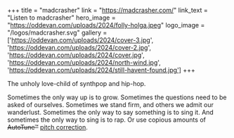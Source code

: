 +++
title = "madcrasher"
link = "https://madcrasher.com/"
link_text = "Listen to madcrasher"
hero_image = "https://oddevan.com/uploads/2024/folly-holga.jpeg"
logo_image = "/logos/madcrasher.svg"
gallery = ['https://oddevan.com/uploads/2024/cover-3.jpg', 'https://oddevan.com/uploads/2024/cover-2.jpg', 'https://oddevan.com/uploads/2024/cover.jpg', 'https://oddevan.com/uploads/2024/north-wind.jpg', 'https://oddevan.com/uploads/2024/still-havent-found.jpg']
+++

The unholy love-child of synthpop and hip-hop.

Sometimes the only way up is to grow. Sometimes the questions need to be asked of ourselves. Sometimes we stand firm,
and others we admit our wanderlust. Sometimes the only way to say something is to sing it. And sometimes the only way to
sing is to rap. Or use copious amounts of <del>AutoTune&trade;</del> <ins>pitch correction</ins>.
